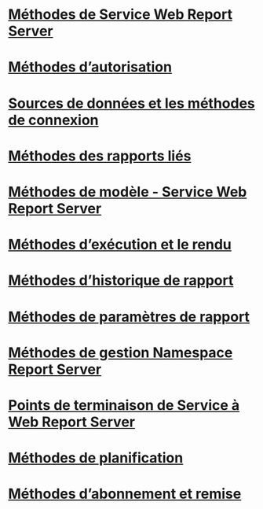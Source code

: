# [Méthodes de Service Web Report Server](report-server-web-service-methods.md)

# [Méthodes d’autorisation](authorization-methods.md)
# [Sources de données et les méthodes de connexion](data-sources-and-connection-methods.md)
# [Méthodes des rapports liés](linked-reports-methods.md)
# [Méthodes de modèle - Service Web Report Server](model-methods-report-server-web-service.md)
# [Méthodes d’exécution et le rendu](rendering-and-execution-methods.md)
# [Méthodes d’historique de rapport](report-history-methods.md)
# [Méthodes de paramètres de rapport](report-parameters-methods.md)
# [Méthodes de gestion Namespace Report Server](report-server-namespace-management-methods.md)
# [Points de terminaison de Service à Web Report Server](report-server-web-service-endpoints.md)
# [Méthodes de planification](scheduling-methods.md)
# [Méthodes d’abonnement et remise](subscription-and-delivery-methods.md)
